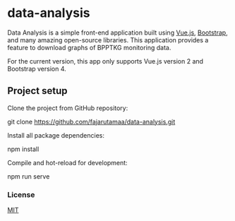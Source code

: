 # data-analysis
Data Analysis is a simple front-end application built using [Vue.js](https://vuejs.org/), [Bootstrap](https://getbootstrap.com/), and many amazing open-source libraries. This application provides a feature to download graphs of BPPTKG monitoring data.

For the current version, this app only supports Vue.js version 2 and Bootstrap version 4.

## Project setup
Clone the project from GitHub repository:

   git clone https://github.com/fajarutamaa/data-analysis.git

Install all package dependencies:

   npm install

Compile and hot-reload for development:

   npm run serve
    
### License
[MIT](https://github.com/fajarutamaa/data-analysis/blob/main/LICENSE)
